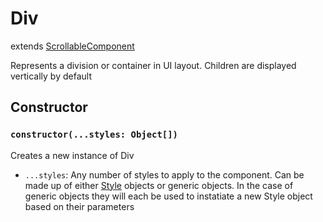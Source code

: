 # Div

extends [ScrollableComponent](/docs/ScrollableComponent.md)

Represents a division or container in UI layout. Children are displayed vertically by default

## Constructor

### `constructor(...styles: Object[])`

Creates a new instance of Div

- `...styles`: Any number of styles to apply to the component. Can be made up of either [Style](/docs/Style.md) objects or generic objects. In the case of generic objects they will each be used to instatiate a new Style object based on their parameters
